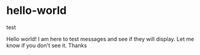 # hello-world
test

Hello world! I am here to test messages and see if they will
display. Let me know if you don't see it. Thanks
